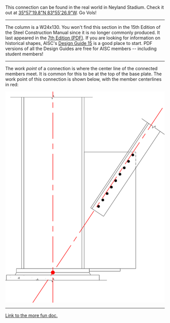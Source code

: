 This connection can be found in the real world in Neyland Stadium. Check it out
at
[35°57\'19.8\"N 83°55\'26.9\"W](https://www.google.com/maps/place/35%C2%B057'19.8%22N+83%C2%B055'26.9%22W).
Go Vols!

--------------------------------------------------------------------------------

The column is a W24x130. You won't find this section in the 15th Edition of the
Steel Construction Manual since it is no longer commonly produced. It last
appeared in the
[7th Edition (PDF)](https://www.aisc.org/globalassets/aisc/publications/historic-steel-construction-manuals/r07-04_5859.pdf).
If you are looking for information on historical shapes, AISC's
[Design Guide 15](https://www.aisc.org/products/publication/design-guide/Design-Guide-15-Rehabilitation-and-Retrofit-Second-Edition/)
is a good place to start. PDF versions of all the Design Guides are free for
AISC members -- including student members!

--------------------------------------------------------------------------------

The *work point* of a connection is where the center line of the connected
members meet. It is common for this to be at the top of the base plate. The work
point of this connection is shown below, with the member centerlines in red:

![Workpoint shown by intersection of member centerlines.](./workpoint.svg)

--------------------------------------------------------------------------------

[Link to the more fun doc.](../docs/#Adding-a-more-fun-item)
